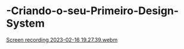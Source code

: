 # -Criando-o-seu-Primeiro-Design-System




[Screen recording 2023-02-16 19.27.39.webm](https://user-images.githubusercontent.com/109696840/219501596-0ad88386-296e-4679-909f-14e207973797.webm)
